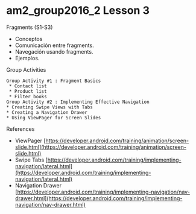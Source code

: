 # am2_group2016_2 Lesson 3

Fragments (S1-S3)

- Conceptos
- Comunicación entre fragments.
- Navegación usando fragments.
- Ejemplos.

Group Activities

    Group Activity #1 : Fragment Basics
     * Contact list
     * Product list
     * Filter books
    Group Activity #2 : Implementing Effective Navigation
    * Creating Swipe Views with Tabs
    * Creating a Navigation Drawer
    * Using ViewPager for Screen Slides

References 
  - ViewPager [https://developer.android.com/training/animation/screen-slide.html](https://developer.android.com/training/animation/screen-slide.html)
  - Swipe Tabs [https://developer.android.com/training/implementing-navigation/lateral.html](https://developer.android.com/training/implementing-navigation/lateral.html)
  - Navigation Drawer [https://developer.android.com/training/implementing-navigation/nav-drawer.html](https://developer.android.com/training/implementing-navigation/nav-drawer.html)
  

